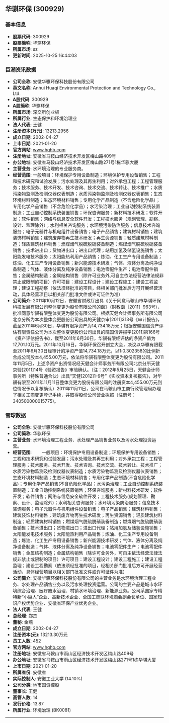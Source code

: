 ## 华骐环保 (300929)

### 基本信息

- **股票代码**: 300929
- **股票简称**: 华骐环保
- **所属市场**: sz
- **更新时间**: 2025-10-25 16:44:03

### 巨潮资讯数据

- **公司全称**: 安徽华骐环保科技股份有限公司
- **英文名称**: Anhui Huaqi Environmental Protection and Technology Co., Ltd.
- **A股代码**: 300929
- **A股简称**: 华骐环保
- **所属市场**: 深交所创业板
- **所属行业**: 生态保护和环境治理业
- **法人代表**: 王健
- **注册资本(万元)**: 13213.2956
- **成立日期**: 2002-04-27
- **上市日期**: 2021-01-20
- **官方网站**: www.hqhb.com
- **注册地址**: 安徽省马鞍山经济技术开发区梅山路409号
- **办公地址**: 安徽省马鞍山经济技术开发区梅山路271号1栋华骐大厦
- **主营业务**: 水环境治理的专业服务商。
- **经营范围**: 一般项目：环境保护专用设备制造；环境保护专用设备销售；工程和技术研究和试验发展；污水处理及其再生利用；对外承包工程；工程管理服务；技术服务、技术开发、技术咨询、技术交流、技术转让、技术推广；水质污染物监测及检测仪器仪表制造；水质污染物监测及检测仪器仪表销售；生态环境材料制造；生态环境材料销售；专用化学产品制造（不含危险化学品）；专用化学产品销售（不含危险化学品）；水污染治理；工业自动控制系统装置制造；工业自动控制系统装置销售；环保咨询服务；新材料技术研发；软件开发；软件销售；网络与信息安全软件开发；工程技术服务（规划管理、勘察、设计、监理除外）；水利相关咨询服务；水环境污染防治服务；信息技术咨询服务；电子元器件与机电组件设备销售；电子产品销售；建筑材料销售；建筑装饰材料销售；建筑废弃物再生技术研发；再生资源销售；轻质建筑材料制造；轻质建筑材料销售；燃煤烟气脱硫脱硝装备制造；燃煤烟气脱硫脱硝装备销售；技术进出口；货物进出口；进出口代理；站用加氢及储氢设施销售；太阳能发电技术服务；太阳能热利用产品销售；炼油、化工生产专用设备制造；炼油、化工生产专用设备销售；新兴能源技术研发；气体、液体分离及纯净设备制造；气体、液体分离及纯净设备销售；电池零配件生产；电池零配件销售；金属结构制造；金属结构销售（除许可业务外,可自主依法经营法律法规非禁止或限制的项目）许可项目：建设工程设计；建设工程施工；建设工程监理；建设工程勘察（依法须经批准的项目，经相关部门批准后方可开展经营活动，具体经营项目以相关部门批准文件或许可证件为准）
- **公司简介**: 2011年10月12日，安徽省财政厅出具《关于同意马鞍山市华骐环保科技发展有限公司整体变更为股份有限公司的函》（财教函［2011］963号），批准同意华骐有限整体变更为股份有限公司。根据天健会计师事务所有限公司北京分所为本次整体变更股份公司出具的天健京审[2011]313号《审计报告》，截至2011年6月30日，华骐有限净资产为14,734.18万元；根据安徽国信资产评估有限责任公司为本次整体变更股份公司出具的皖国信评报字[2011]第166号《资产评估报告书》，截至2011年6月30日，华骐有限经评估的净资产值为17,701.10万元。2011年10月16日，华骐环保召开创立大会，决议以华骐有限截至2011年6月30日经审计的净资产值14,734.18万元，以1:0.302358的比例折合成公司股本4,455.00万元，依法将华骐有限整体变更为股份有限公司。2011年11月5日，上述净资产出资情况经天健会计师事务所有限公司北京分所天健京验[2011]14号《验资报告》审验确认。（注：2012年5月25日，天健会计师事务所（特殊普通合伙）出具“天健[2012]1-9号”《实收资本复核报告》，对华骐有限至2011年11月11日整体变更为股份有限公司的注册资本4,455.00万元到位情况予以复核确认）2011年11月11日，公司在马鞍山市工商行政管理局办理了相关工商变更登记手续，并取得股份公司营业执照（注册号：340500000015775)。

### 雪球数据

- **公司全称**: 安徽华骐环保科技股份有限公司
- **公司简称**: 华骐环保
- **主营业务**: 水环境治理工程业务、水处理产品销售业务以及污水处理投资运营。
- **经营范围**: 　　一般项目：环境保护专用设备制造；环境保护专用设备销售；工程和技术研究和试验发展；污水处理及其再生利用；对外承包工程；工程管理服务；技术服务、技术开发、技术咨询、技术交流、技术转让、技术推广；水质污染物监测及检测仪器仪表制造；水质污染物监测及检测仪器仪表销售；生态环境材料制造；生态环境材料销售；专用化学产品制造(不含危险化学品)；专用化学产品销售(不含危险化学品)；水污染治理；工业自动控制系统装置制造；工业自动控制系统装置销售；环保咨询服务；新材料技术研发；软件开发；软件销售；网络与信息安全软件开发；工程技术服务(规划管理、勘察、设计、监理除外)；水利相关咨询服务；水环境污染防治服务；信息技术咨询服务；电子元器件与机电组件设备销售；电子产品销售；建筑材料销售；建筑装饰材料销售；建筑废弃物再生技术研发；再生资源销售；轻质建筑材料制造；轻质建筑材料销售；燃煤烟气脱硫脱硝装备制造；燃煤烟气脱硫脱硝装备销售；技术进出口；货物进出口；进出口代理；站用加氢及储氢设施销售；太阳能发电技术服务；太阳能热利用产品销售；炼油、化工生产专用设备制造；炼油、化工生产专用设备销售；新兴能源技术研发；气体、液体分离及纯净设备制造；气体、液体分离及纯净设备销售；电池零配件生产；电池零配件销售；金属结构制造；金属结构销售（除许可业务外，可自主依法经营法律法规非禁止或限制的项目）许可项目：建设工程设计；建设工程施工；建设工程监理；建设工程勘察（依法须经批准的项目，经相关部门批准后方可开展经营活动，具体经营项目以相关部门批准文件或许可证件为准）
- **公司简介**: 安徽华骐环保科技股份有限公司的主营业务是水环境治理工程业务、水处理产品销售业务以及污水处理投资运营。公司的主要产品是城市水环境综合治理、医疗废水治理、村镇水环境治理、新能源业务。公司系国家专精特新“小巨人”企业、高新技术企业、全国工商联环境商会副会长单位、国家知识产权优势企业、安徽省环保产业优秀企业。
- **法人代表**: 王健
- **总经理**: 郑杰
- **董秘**: 金燕
- **成立日期**: 2002-04-27
- **注册资本(元)**: 13213.30万元
- **员工人数**: 452
- **官方网站**: www.hqhb.com
- **注册地址**: 安徽省马鞍山市雨山区经济技术开发区梅山路409号
- **办公地址**: 安徽省马鞍山市雨山区经济技术开发区梅山路271号1栋华骐大厦
- **上市日期**: 2021-01-20
- **所属省份**: 安徽省
- **实际控制人**: 安徽工业大学 (14.10%)
- **公司分类**: 地市国资控股
- **董事长**: 王健
- **高管人数**: 14
- **发行价格**: 13.87
- **所属行业**: 环境治理 (BK0081)

---
